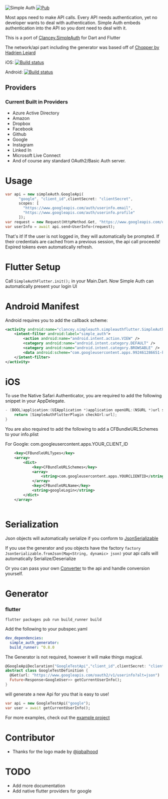 ![Simple Auth](https://github.com/Clancey/simple_auth/blob/master/logo.png)
  [![Pub](https://img.shields.io/pub/v/simple_auth_flutter.svg)](https://pub.dartlang.org/packages/simple_auth_flutter)
  
Most apps need to make API calls. Every API needs authentication, yet no developer wants to deal with authentication. Simple Auth embeds authentication into the API so you dont need to deal with it.

This is a port of [Clancey.SimpleAuth](https://github.com/clancey/simpleauth) for Dart and Flutter

The network/api part including the generator was based off of [Chopper by Hadrien Lejard](https://github.com/lejard-h/chopper)

iOS: [![Build status](https://build.appcenter.ms/v0.1/apps/788e968e-4f7d-4c90-a662-9877cee9d85a/branches/master/badge)](https://appcenter.ms)

Android: [![Build status](https://build.appcenter.ms/v0.1/apps/339333fd-8d50-4694-ae98-eea0ec992d58/branches/master/badge)](https://appcenter.ms)

## Providers

### Current Built in Providers

* Azure Active Directory
* Amazon
* Dropbox
* Facebook
* Github
* Google
* Instagram
* Linked In
* Microsoft Live Connect
* And of course any standard OAuth2/Basic Auth server.


# Usage
```dart
var api = new simpleAuth.GoogleApi(
      "google", "client_id",clientSecret: "clientSecret",
      scopes: [
        "https://www.googleapis.com/auth/userinfo.email",
        "https://www.googleapis.com/auth/userinfo.profile"
      ]);
var request = new Request(HttpMethod.Get, "https://www.googleapis.com/oauth2/v1/userinfo?alt=json");
var userInfo = await api.send<UserInfo>(request);
```
That's it! If the user is not logged in, they will automatically be prompted. If their credentials are cached from a previous session, the api call proceeds! Expired tokens even automatically refresh.

# Flutter Setup
Call `SimpleAuthFlutter.init();` in your Main.Dart. Now Simple Auth can automatically present your login UI


# Android Manifest
Android requires you to add the callback scheme:
```xml
<activity android:name="clancey.simpleauth.simpleauthflutter.SimpleAuthCallbackActivity" >
    <intent-filter android:label="simple_auth">
        <action android:name="android.intent.action.VIEW" />
        <category android:name="android.intent.category.DEFAULT" />
        <category android:name="android.intent.category.BROWSABLE" />
        <data android:scheme="com.googleusercontent.apps.992461286651-k3tsbcreniknqptanrugsetiimt0lkvo" />
    </intent-filter>
</activity>
```

# iOS
To use the Native Safari Authenticator, you are required to add the following snippet in your AppDelegate.

```objective-c
- (BOOL)application:(UIApplication *)application openURL:(NSURL *)url sourceApplication:(NSString *)sourceApplication annotation:(id)annotation{
    return [SimpleAuthFlutterPlugin checkUrl:url];
}

```

You are also required to add the following to add a CFBundleURLSchemes to your info.plist 

For Google: com.googleusercontent.apps.YOUR_CLIENT_ID

```xml
	<key>CFBundleURLTypes</key>
	<array>
		<dict>
			<key>CFBundleURLSchemes</key>
			<array>
				<string>com.googleusercontent.apps.YOURCLIENTID</string>
			</array>
			<key>CFBundleURLName</key>
			<string>googleLogin</string>
		</dict>
	</array>
	
```


# Serialization
Json objects will automatically serialize if you conform to [JsonSerializable](https://github.com/Clancey/simple_auth/blob/master/simple_auth/lib/src/jsonSerializable.dart)

If you use the generator and you objects have the factory `factory JsonSerializable.fromJson(Map<String, dynamic> json)` your api calls will automatically Serialize/Deserialize

Or you can pass your own [Converter](https://github.com/Clancey/simple_auth/blob/master/simple_auth/lib/src/converter.dart) to the api and handle conversion yourself.

# Generator
### flutter
```
flutter packages pub run build_runner build
```

Add the following to your pubspec.yaml
```yaml
dev_dependencies:
  simple_auth_generator: 
  build_runner: ^0.8.0
```

The Generator is not required, however it will make things magical.

```dart
@GoogleApiDeclaration("GoogleTestApi","client_id",clientSecret: "client_secret", scopes: ["TestScope", "Scope2"])
abstract class GoogleTestDefinition {
  @Get(url: "https://www.googleapis.com/oauth2/v1/userinfo?alt=json")
  Future<Response<GoogleUser>> getCurrentUserInfo();
}

```

will generate a new Api for you that is easy to use!

```dart
var api = new GoogleTestApi("google");
var user = await getCurrentUserInfo();
```

For more examples, check out the [example project](https://github.com/Clancey/simple_auth/tree/master/simple_auth_flutter_example/lib/api_definitions)


# Contributor
* Thanks for the logo made by [@iqbalhood](https://github.com/iqbalhood)

# TODO
* Add more documentation
* Add native flutter providers for google
